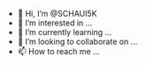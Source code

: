 - 👋 Hi, I’m @SCHAUI5K
- 👀 I’m interested in ...
- 🌱 I’m currently learning ...
- 💞️ I’m looking to collaborate on ...
- 📫 How to reach me ...

<!---
SCHAUI5K/SCHAUI5K is a ✨ special ✨ repository because its `README.md` (this file) appears on your GitHub profile.
You can click the Preview link to take a look at your changes.
--->
